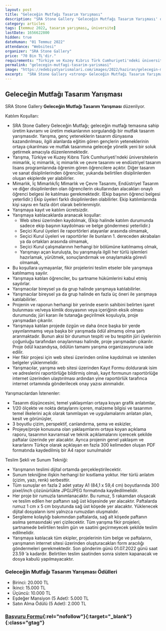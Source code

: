 ```yaml
---
layout: post
title: "Geleceğin Mutfağı Tasarım Yarışması"
description: "SRA Stone Gallery 'Geleceğin Mutfağı Tasarım Yarışması' düzenliyor."
category: articles
tags: [temmuz 2022, tasarım yarışması, üniversite]
lastDate: 1656622800
hidden: true
dateHuman: "01 Temmuz 2022"
attendance: "Websitesi"
organizer: "SRA Stone Gallery"
price: "70 Bin TL'dir."
requirements: "Türkiye ve Kuzey Kıbrıs Türk Cumhuriyeti'ndeki üniversitelerin mimarlık, iç mimarlık, iç mimarlık ve çevre tasarımı ve endüstriyel tasarım lisans programlarında öğrenim gören öğrenciler katılabilir."
permalink: "gelecegin-mutfagi-tasarim-yarismasi"
image: "https://edebiyatyarismalari.com/images/2022/haziran/gelecegin-mutfagi-tasarim-yarismasi.jpg"
excerpt:  "SRA Stone Gallery <strong> Geleceğin Mutfağı Tasarım Yarışması </strong> düzenliyor."
---
```


## Geleceğin Mutfağı Tasarım Yarışması
SRA Stone Gallery **Geleceğin Mutfağı Tasarım Yarışması** düzenliyor.  

Katılım Koşulları:
- SRA Stone Gallery Geleceğin Mutfağı; geleceğin mutfağı temasına sahip üretim kavramı ve üretim mekanlarının sorgulandığı bir mutfak tasarım yarışmasıdır. Yarışma, genç yeteneklerin tasarım dünyasına kazandırılması, ilgili alanlarda eğitim gören gençlerin yeteneklerinin ortaya çıkarılması ve mutfak tasarımına geleceğe yönelik yeni bir soluk getirmek amacıyla düzenlenmektedir.
- Yarışma, Türkiye ve Kuzey Kıbrıs Türk Cumhuriyeti'ndeki üniversitelerin mimarlık, iç mimarlık, iç mimarlık ve çevre tasarımı ve endüstriyel tasarım lisans programlarında öğrenim gören öğrencilere açıktır. Diğer tasarım ve sanat disiplinlerinden öğrenciler, yukarıda belirtilen disiplinlerden oluşan ekiplerde yer alabilirler.
- Mimarlık, İç Mimarlık/İç Mimarlık ve Çevre Tasarımı, Endüstriyel Tasarım ve diğer disiplinlerden olan öğrencilerin okullarından alacakları onaylı öğrenci belgesi ile katılması gerekmektedir. (Ekip başının
öğrenci belgesi yeterlidir.) Ekip üyeleri farklı disiplinlerden olabilirler. Ekip katılımlarında kişi sayısı en fazla dört olarak belirlenmiştir.
- Yarışmaya kayıt ve katılım ücretsizdir.
- Yarışmaya katılacaklarda aranacak koşullar:
    -  Web sitesi üzerinden kaydolmak, (Ekip halinde katılım durumunda sadece ekip başının kaydolması
ve belge göndermesi yeterlidir.)
    - Seçici Kurul üyeleri ile raportörleri atayanlar arasında olmamak,
    - Seçici Kurul üyeleri ve raportörler ile bunların 1. dereceden akrabaları ya da ortakları arasında olmamak,
    - Seçici Kurul çalışmalarının herhangi bir bölümüne katılmamış olmak,
    - Yarışmayı açan kuruluşta, bu yarışmayla ilgili her türlü işlemleri hazırlamak, yürütmek, sonuçlandırmak ve onaylamakla görevli olmamak,
- Bu koşullara uymayanlar, fikir projelerini teslim etseler bile yarışmaya katılmamış sayılır.
- Yarışmaya katılan öğrenciler, bu şartname hükümlerini kabul etmiş sayılırlar.
- Yarışmacılar bireysel ya da grup halinde yarışmaya katılabilirler.
- Yarışmacılar bireysel ya da grup halinde en fazla üç öneri ile yarışmaya katılabilirler.
- Projenin ve raporun herhangi bir yerinde eserin sahibini belirten işaret bulunması ve/veya kimlik dosyasının veya içeriğinin eksik olması durumunda; jüri kararı ile tutanağa geçirilmek koşuluyla, proje yarışmadan çıkarılır.
- Yarışmaya katılan projede özgün ve daha önce başka bir yerde yayınlanmamış veya başka bir yarışmada ödül almamış olma şartı aranmaktadır. Bunun aksi bir durumun tespiti ve bu tespitin jüri üyelerinin çoğunluğu tarafından onaylanması halinde, proje yarışmadan çıkarılır. Proje ödül kazandıysa, ödülün tamamı yarışma organizasyonuna iade edilir.
- Her fikir projesi için web sitesi üzerinden online kaydolmalı ve istenilen belgeler yüklenmelidir.
- Yarışmacılar, yarışma web sitesi üzerinden Kayıt Formu doldurarak isim ve adreslerini raportörlüğe bildirmiş olmalı, kayıt formunun raportörlüğe internet üzerinden ulaştırılması ardından yine raportörlük tarafınca internet ortamında gönderilecek onay yazısı alınmalıdır.


Yarışmacılardan İstenenler:
- Tasarım düşüncesini, temel yaklaşımları ortaya koyan grafik anlatımlar,
- 1/20 ölçekte ve nokta detaylarını içeren, malzeme bilgisi ve tasarımın temel ilkelerini açık olarak tanımlayan ve uygulamalarını anlatan plan, kesit ve görünüşler,
- 3 boyutlu çizim, perspektif, canlandırma, şema ve eskizler,
- Projeye/proje konusuna olan yaklaşımlarını ortaya koyan açıklama raporu, tasarımın kavramsal ve teknik açıklamalarını içerecek şekilde paftalar üzerinde yer alacaktır. Ayrıca projenin genel yaklaşım ve kararlarını Türkçe olarak açıklayan en fazla 300 kelimeden oluşan PDF formatında kaydedilmiş bir A4 rapor sunulmalıdır


Teslim Şekli ve Sunum Tekniği:
- Yarışmanın teslimi dijital ortamda gerçekleştirilecektir.
- Sunum tekniğine ilişkin herhangi bir kısıtlama yoktur. Her türlü anlatım (çizim, yazı, renk) serbesttir. 
- Tüm sunuşlar en fazla 2 adet yatay A1 (84,1 x 59,4 cm) boyutlarında 300 pixel/inch çözünürlükte JPG/JPEG formatında kaydedilmelidir.
- Her proje bir rumuzla tanımlanacaktır. Bu rumuz, 5 rakamdan oluşacak ve teslim edilen her paftanın sağ üst köşesinde yer alacaktır. Paftalarda rumuz 1 cm x 5 cm boyutunda sağ üst köşede yer alacaktır. Yüklenecek dijital dosyaların ismi yalnızca rumuzdan oluşmalıdır.
- Sergileme kolaylığı bakımından paftalarda, sağ alt köşede paftanın asılma şemasındaki yeri çizilecektir.
Tüm yarışma fikir projeleri, şartnamede belirtilen teslim gün ve saatini geçirmeyecek şekilde teslim edilmelidir.
- Yarışmaya katılacak tüm ekipler, projelerinin tüm belge ve paftalarını, yarışmanın internet sitesi üzerinden oluşturacakları form aracılığı göndermeleri gerekmektedir. Son gönderim günü 01.07.2022 günü saat 23.59 ’a kadardır. Belirtilen teslim saatinden sonra sistem kapanacak ve dosya kabulü yapılmayacaktır.


### Geleceğin Mutfağı Tasarım Yarışması Ödülleri
- Birinci: 20.000 TL
- İkinci: 15.000 TL
- Üçüncü: 10.000 TL
- Eşdeğer Mansiyon (5 Adet): 5.000 TL
- Satın Alma Ödülü (5 Adet): 2.000 TL


### [Başvuru Formu](https://www.srastonegallery.com/gelecegin-mutfagi-katilim-formu/?ref=edebiyatyarismalari.com){:rel="nofollow"}{:target="_blank"}{:class="gtag"}